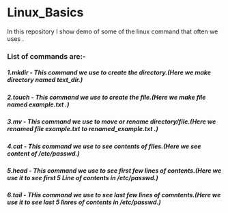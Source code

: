 # Linux_Basics
In this repository I show demo of some of the linux command that often we uses .<br>
<b><h3>List of commands are:-</h3></b>
<h5>1.mkdir - This command we use to create the directory.(Here we make directory named text_dir.)</h5>
<h5>2.touch - This command we use to create the file.(Here we make file named example.txt .)</h5>
<h5>3.mv - This command we use to move or rename directory/file.(Here we renamed file example.txt to renamed_example.txt .)</h5>
<h5>4.cat - This command we use to see contents of files.(Here we see content of /etc/passwd.)</h5>
<h5>5.head - This command we use to see first few lines of contents.(Here we use it to see first 5 Line of contents in /etc/passwd.)</h5>
<h5>6.tail - THis command we use to see last few lines of comntents.(Here we use it to see last 5 linres of contents in /etc/passwd.)</h5>




